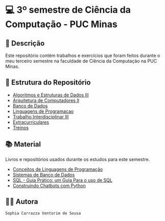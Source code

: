 # 💻 3º semestre de Ciência da Computação - PUC Minas

## 📃 Descrição

Este repositório contém trabalhos e exercícios que foram feitos durante o meu terceiro semestre na faculdade de Ciência da Computação na PUC Minas.

## 📑 Estrutura do Repositório

- [Algoritmos e Estruturas de Dados III](/Algoritmos_e_Estruturas_de_Dados_III/)
- [Arquitetura de Computadores II](/Arquitetura_de_Computadores_II/)
- [Banco de Dados](/Banco_de_Dados/)
- [Linguagens de Programacao](/Linguagens_de_Programacao/)
- [Trabalho Interdisciplinar III](/Trabalho_Interdisciplinar_III/)
- [Extracurriculares](/Extracurriculares/)
- [Treinos](/Treinos/)

## 📚 Material
Livros e repositórios usados durante os estudos para este semestre.

- [Conceitos de Linguagens de Programação](https://www.amazon.com.br/gp/product/8582604688/ref=ox_sc_saved_image_8?smid=A1ZZFT5FULY4LN&psc=1)
- [Sistemas de Banco de Dados](https://www.amazon.com.br/gp/product/8543025001/ref=ox_sc_saved_title_9?smid=A1ZZFT5FULY4LN&psc=1)
- [SQL - Guia Prático: um Guia Para o uso de SQL](https://www.amazon.com.br/dp/8575228315?psc=1&ref=ppx_yo2ov_dt_b_product_details)
- [Construindo Chatbots com Python](https://www.amazon.com.br/dp/8575228099?psc=1&ref=ppx_yo2ov_dt_b_product_details)

## 👨‍💻 Autora

`Sophia Carrazza Ventorim de Sousa`
